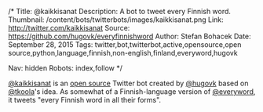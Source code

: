 /*
Title: @kaikkisanat
Description: A bot to tweet every Finnish word.
Thumbnail: /content/bots/twitterbots/images/kaikkisanat.png
Link: http://twitter.com/kaikkisanat
Source: https://github.com/hugovk/everyfinnishword
Author: Stefan Bohacek
Date: September 28, 2015
Tags: twitter,bot,twitterbot,active,opensource,open source,python,language,finnish,non-english,finland,everyword,hugovk

Nav: hidden
Robots: index,follow
*/

[@kaikkisanat](https://twitter.com/kaikkisanat) is an [open source](https://github.com/hugovk/everyfinnishword) Twitter bot created by [@hugovk](https://twitter.com/hugovk) based on [@tkoola](https://twitter.com/tkoola)'s idea. As somewhat of a Finnish-language version of [@everyword](/bots/twitterbots/everyword), it tweets "every Finnish word in all their forms".
